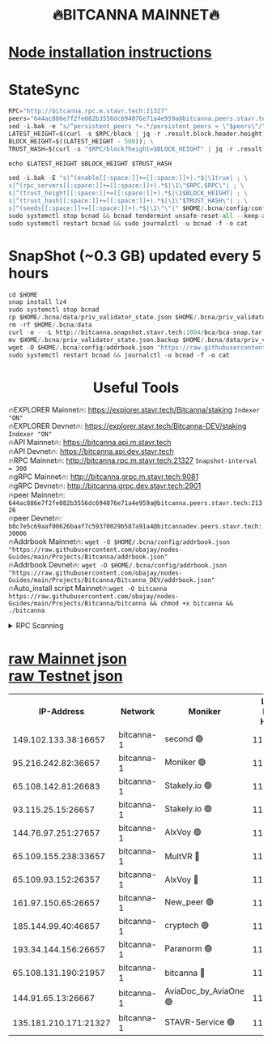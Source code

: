 <h1 align="center"> 🔥BITCANNA MAINNET🔥</h1>


[Node installation instructions](https://github.com/obajay/nodes-Guides/tree/main/Projects/Bitcanna)
=

# StateSync
```python
RPC="http://bitcanna.rpc.m.stavr.tech:21327"
peers="644ac886e7f2fe082b3556dc694076e71a4e959a@bitcanna.peers.stavr.tech:21326"
sed -i.bak -e "s/^persistent_peers *=.*/persistent_peers = \"$peers\"/" $HOME/.bcna/config/config.toml
LATEST_HEIGHT=$(curl -s $RPC/block | jq -r .result.block.header.height); \
BLOCK_HEIGHT=$((LATEST_HEIGHT - 500)); \
TRUST_HASH=$(curl -s "$RPC/block?height=$BLOCK_HEIGHT" | jq -r .result.block_id.hash)

echo $LATEST_HEIGHT $BLOCK_HEIGHT $TRUST_HASH

sed -i.bak -E "s|^(enable[[:space:]]+=[[:space:]]+).*$|\1true| ; \
s|^(rpc_servers[[:space:]]+=[[:space:]]+).*$|\1\"$RPC,$RPC\"| ; \
s|^(trust_height[[:space:]]+=[[:space:]]+).*$|\1$BLOCK_HEIGHT| ; \
s|^(trust_hash[[:space:]]+=[[:space:]]+).*$|\1\"$TRUST_HASH\"| ; \
s|^(seeds[[:space:]]+=[[:space:]]+).*$|\1\"\"|" $HOME/.bcna/config/config.toml
sudo systemctl stop bcnad && bcnad tendermint unsafe-reset-all --keep-addr-book
sudo systemctl restart bcnad && sudo journalctl -u bcnad -f -o cat
```
# SnapShot (~0.3 GB) updated every 5 hours
```python
cd $HOME
snap install lz4
sudo systemctl stop bcnad
cp $HOME/.bcna/data/priv_validator_state.json $HOME/.bcna/priv_validator_state.json.backup
rm -rf $HOME/.bcna/data
curl -o - -L http://bitcanna.snapshot.stavr.tech:1004/bca/bca-snap.tar.lz4 | lz4 -c -d - | tar -x -C $HOME/.bcna --strip-components 2
mv $HOME/.bcna/priv_validator_state.json.backup $HOME/.bcna/data/priv_validator_state.json
wget -O $HOME/.bcna/config/addrbook.json "https://raw.githubusercontent.com/obajay/nodes-Guides/main/Projects/Bitcanna/addrbook.json"
sudo systemctl restart bcnad && journalctl -u bcnad -f -o cat
```

 <h1 align="center"> Useful Tools</h1>

🔥EXPLORER Mainnet🔥:    https://explorer.stavr.tech/Bitcanna/staking          `Indexer "ON"` \
🔥EXPLORER Devnet🔥:     https://explorer.stavr.tech/Bitcanna-DEV/staking     `Indexer "ON"` \
🔥API Mainnet🔥:         https://bitcanna.api.m.stavr.tech \
🔥API Devnet🔥:          https://bitcanna.api.dev.stavr.tech \
🔥RPC Mainnet🔥:         http://bitcanna.rpc.m.stavr.tech:21327         `Snapshot-interval = 300` \
🔥gRPC Mainnet🔥:        http://bitcanna.grpc.m.stavr.tech:9081 \
🔥gRPC Devnet🔥:         http://bitcanna.grpc.dev.stavr.tech:2901 \
🔥peer Mainnet🔥:        `644ac886e7f2fe082b3556dc694076e71a4e959a@bitcanna.peers.stavr.tech:21326` \
🔥peer Devnet🔥:         `b0c7e5c69aaf00626baaf7c59370029b587a91a4@bitcannadev.peers.stavr.tech:30006` \
🔥Addrbook Mainnet🔥:    ```wget -O $HOME/.bcna/config/addrbook.json "https://raw.githubusercontent.com/obajay/nodes-Guides/main/Projects/Bitcanna/addrbook.json"``` \
🔥Addrbook Devnet🔥:    ```wget -O $HOME/.bcna/config/addrbook.json "https://raw.githubusercontent.com/obajay/nodes-Guides/main/Projects/Bitcanna/Bitcanna_DEV/addrbook.json"``` \
🔥Auto_install script Mainnet🔥:```wget -O bitcanna https://raw.githubusercontent.com/obajay/nodes-Guides/main/Projects/Bitcanna/bitcanna && chmod +x bitcanna && ./bitcanna```



<details>
<summary>RPC Scanning</summary>

<h2 align="center"> We scan nodes in real time every 4 hours. And we provide the final result of RPC endpoints.
We cannot influence the operation of these nodes in any way. </h2>


```python
If Voting Power is higher than 0 --> then the Node is a validator of the network and may be subject to attack and be a potential threat to the chain.
```
```python
We marked such validators with a red symbol
```

</details>

[raw Mainnet json](https://rpc-check.bcam.stavr.tech/bcam/rpc-bcam-result.json) \
[raw Testnet json](https://github.com/obajay/StateSync-snapshots/tree/main/Projects/Bitcanna/Rpc-Check-Testnet)
=



<table><tr><th>IP-Address</th><th>Network</th><th>Moniker</th><th>Latest Block Height</th><th>Earliest Block Height</th><th>Catching Up</th><th>Tx Index</th><th>Voting Power</th><th>Scan Time</th></tr><tr><td>149.102.133.38:16657</td><td>bitcanna-1</td><td>second 🟢</td><td>11800135</td><td>1</td><td>False</td><td>on</td><td>0</td><td>2023-12-23T07:06:31.882213972UTC</td></tr><tr><td>95.216.242.82:36657</td><td>bitcanna-1</td><td>Moniker 🟢</td><td>11800126</td><td>5776907</td><td>False</td><td>on</td><td>0</td><td>2023-12-23T07:05:37.288234093UTC</td></tr><tr><td>65.108.142.81:26683</td><td>bitcanna-1</td><td>Stakely.io 🟢</td><td>11800130</td><td>6152001</td><td>False</td><td>on</td><td>0</td><td>2023-12-23T07:05:58.921418302UTC</td></tr><tr><td>93.115.25.15:26657</td><td>bitcanna-1</td><td>Stakely.io 🟢</td><td>11800129</td><td>6520001</td><td>False</td><td>on</td><td>0</td><td>2023-12-23T07:05:52.431994109UTC</td></tr><tr><td>144.76.97.251:27657</td><td>bitcanna-1</td><td>AlxVoy 🟢</td><td>11800134</td><td>8805201</td><td>False</td><td>on</td><td>0</td><td>2023-12-23T07:06:22.158451667UTC</td></tr><tr><td>65.109.155.238:33657</td><td>bitcanna-1</td><td>MultVR 🔴</td><td>11800131</td><td>9933415</td><td>False</td><td>on</td><td>350233</td><td>2023-12-23T07:06:05.949682302UTC</td></tr><tr><td>65.109.93.152:26357</td><td>bitcanna-1</td><td>AlxVoy 🔴</td><td>11800136</td><td>10824001</td><td>False</td><td>on</td><td>1391603</td><td>2023-12-23T07:06:32.548932900UTC</td></tr><tr><td>161.97.150.65:26657</td><td>bitcanna-1</td><td>New_peer 🟢</td><td>11800130</td><td>11334001</td><td>False</td><td>on</td><td>0</td><td>2023-12-23T07:05:59.370672330UTC</td></tr><tr><td>185.144.99.40:46657</td><td>bitcanna-1</td><td>cryptech 🟢</td><td>11800126</td><td>11528001</td><td>False</td><td>on</td><td>0</td><td>2023-12-23T07:05:34.773525116UTC</td></tr><tr><td>193.34.144.156:26657</td><td>bitcanna-1</td><td>Paranorm 🟢</td><td>11800132</td><td>11645501</td><td>False</td><td>on</td><td>0</td><td>2023-12-23T07:06:10.833169020UTC</td></tr><tr><td>65.108.131.190:21957</td><td>bitcanna-1</td><td>bitcanna 🔴</td><td>11800132</td><td>11700132</td><td>False</td><td>on</td><td>408550</td><td>2023-12-23T07:06:10.513271629UTC</td></tr><tr><td>144.91.65.13:26667</td><td>bitcanna-1</td><td>AviaDoc_by_AviaOne 🟢</td><td>11800132</td><td>11795001</td><td>False</td><td>on</td><td>0</td><td>2023-12-23T07:06:17.307120000UTC</td></tr><tr><td>135.181.210.171:21327</td><td>bitcanna-1</td><td>STAVR-Service 🟢</td><td>11800134</td><td>11797001</td><td>False</td><td>on</td><td>0</td><td>2023-12-23T07:06:21.853556869UTC</td></tr></table>
